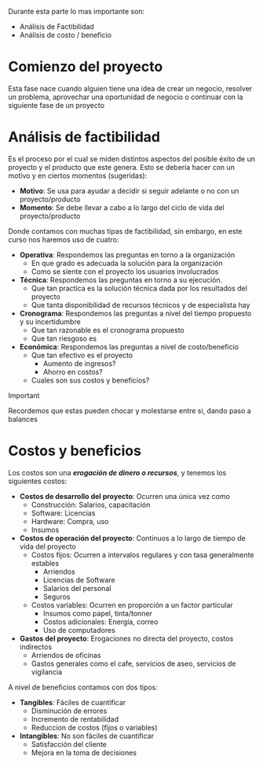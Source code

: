 Durante esta parte lo mas importante son:
- Análisis de Factibilidad
- Análisis de costo / beneficio

# Comienzo del proyecto
Esta fase nace cuando alguien tiene una idea de crear un negocio, resolver un problema, aprovechar una oportunidad de negocio o continuar con la siguiente fase de un proyecto

# Análisis de factibilidad
Es el proceso por el cual se miden distintos aspectos del posible éxito de un proyecto y el producto que este genera. Esto se debería hacer con un motivo y en ciertos momentos (sugeridas):

- **Motivo**: Se usa para ayudar a decidir si seguir adelante o no con un proyecto/producto
- **Momento**: Se debe llevar a cabo a lo largo del ciclo de vida del proyecto/producto

Donde contamos con muchas tipas de factibilidad, sin embargo, en este curso nos haremos uso de cuatro:

- **Operativa**: Respondemos las preguntas en torno a la organización 
	- En que grado es adecuada la solución para la organización
	- Como se siente con el proyecto los usuarios involucrados
- **Técnica**: Respondemos las preguntas en torno a su ejecución.
	- Que tan practica es la solución técnica dada por los resultados del proyecto
	- Que tanta disponibilidad de recursos técnicos y de especialista hay
- **Cronograma**: Respondemos las preguntas a nivel del tiempo propuesto y su incertidumbre
	- Que tan razonable es el cronograma propuesto
	- Que tan riesgoso es
- **Económica**: Respondemos las preguntas a nivel de costo/beneficio
	- Que tan efectivo es el proyecto
		- Aumento de ingresos?
		- Ahorro en costos?
	- Cuales son sus costos y beneficios?

> [!IMPORTANT]
> Recordemos que estas pueden chocar y molestarse entre si, dando paso a balances

# Costos y beneficios
Los costos son una  ***erogación de dinero o recursos***, y tenemos los siguientes costos:

- **Costos de desarrollo del proyecto**: Ocurren una única vez como
	- Construcción: Salarios, capacitación
	- Software: Licencias
	- Hardware: Compra, uso
	- Insumos
- **Costos de operación del proyecto**: Continuos a lo largo de tiempo de vida del proyecto
	- Costos fijos: Ocurren a intervalos regulares y con tasa generalmente estables
		- Arriendos
		- Licencias de Software
		- Salarios del personal
		- Seguros
	- Costos variables: Ocurren en proporción a un factor particular
		- Insumos como  papel, tinta/tonner
		- Costos adicionales: Energía, correo
		- Uso de computadores
- **Gastos del proyecto**: Erogaciones no directa del proyecto, costos indirectos
	- Arriendos de oficinas
	- Gastos generales como el cafe, servicios de aseo, servicios de vigilancia

A nivel de beneficios contamos con dos tipos:

- **Tangibles**: Fáciles de cuantificar
	- Disminución de errores
	- Incremento de rentabilidad
	- Reduccion de costos (fijos o variables)
- **Intangibles**: No son fáciles de cuantificar
	- Satisfacción del cliente
	- Mejora en la toma de decisiones